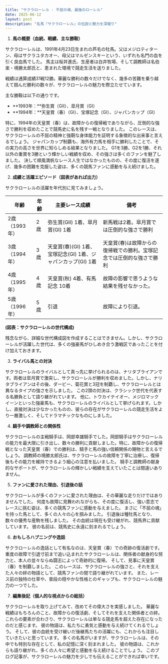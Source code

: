 ```yaml
---
title: "サクラローレル - 不屈の魂、最強のローレル"
date: 2025-06-12
layout: post
description: "名馬『サクラローレル』の伝説と魅力を深堀り"
---
```


1. **馬の概要（血統、戦績、主な勝鞍）**

サクラローレルは、1991年4月23日生まれの芦毛の牡馬。父はメジロティターン、母はサクラユタカオー、母父はマルゼンスキーという、いずれも名門の血を引く良血馬でした。  馬主は桜井進氏、生産者は白井牧場、そして調教師は名伯楽・境勝太郎氏と、恵まれた環境で競走生活を送りました。

戦績は通算成績31戦12勝。華麗な勝利の数々だけでなく、幾多の苦難を乗り越えて掴んだ勝利の数々が、サクラローレルの魅力を際立たせています。

主な勝鞍は以下の通りです。

* **1993年：**弥生賞（GII）、皐月賞（GI）
* **1994年：**天皇賞（春）（GI）、宝塚記念（GI）、ジャパンカップ（GI）

特に、1994年の天皇賞（春）は、故障からの復帰戦でありながら、圧倒的な強さで勝利を収めたことで競馬史に名を残す一戦となりました。  このレースは、サクラローレルの不屈の精神と強靭な身体能力を証明する象徴的な出来事と言えるでしょう。  ジャパンカップ制覇も、海外有力馬を相手に勝利したことで、その実力の高さを世界に知らしめる結果となりました。  G1を3勝、G2を1勝、それ以外の重賞を3勝という輝かしい戦績を収め、その強さは多くのファンを魅了しました。  決して順風満帆なレース人生ではなかったものの、その度に復活を遂げ、幾多の困難を克服した姿は、多くの競馬ファンに感動を与え続けました。


2. **成績と活躍エピソード（図表があれば出力）**

サクラローレルの活躍を年代別に見てみましょう。

| 年齢 | 年齢 | 主要レース成績 | 備考 |
|---|---|---|---|
| 2歳（1993年） | 2歳 | 弥生賞(GII) 1着、皐月賞(GI) 1着 | 新馬戦は2着。皐月賞では圧倒的な強さで勝利 |
| 3歳（1994年） | 3歳 | 天皇賞(春)(GI) 1着、宝塚記念(GI) 1着、ジャパンカップ(GI) 1着 | 天皇賞(春)は故障からの復帰戦での勝利。宝塚記念では圧倒的な強さで勝利 |
| 4歳（1995年） | 4歳 |  天皇賞(秋) 4着、有馬記念 10着 | 故障の影響で思うような結果を残せなかった。 |
| 5歳（1996年） | 5歳 |  引退 |  故障により引退。 |


**(図表：サクラローレルの世代構成)**

残念ながら、詳細な世代構成図を作成することはできません。しかし、サクラローレルが活躍した世代は、多くの強豪馬がひしめき合う激戦区であったことを付け加えておきます。


3. **ライバル馬との対決**

サクラローレルのライバルとして真っ先に挙げられるのは、ナリタブライアンです。両者は皐月賞で激突し、サクラローレルが勝利を収めました。しかし、ナリタブライアンはその後、ダービー、菊花賞と3冠を制覇し、サクラローレルとは異なるタイプの強さを示しました。  この2頭の対決は、クラシック世代を代表する名勝負として語り継がれています。  他に、トウカイテイオー、メジロマックイーンといった強豪馬も、サクラローレルのライバルとして挙げられます。しかし、直接対決は少なかったものの、彼らの存在がサクラローレルの競走生活をより一層激しく、そしてドラマチックなものにしました。


4. **騎手や調教師との関係性**

サクラローレルの主戦騎手は、岡部幸雄騎手でした。岡部騎手はサクラローレルの能力を最大限に引き出し、数々の勝利に貢献しました。特に、故障からの復帰戦となった天皇賞（春）での勝利は、騎手と馬の強い信頼関係の賜物と言えるでしょう。  調教師の境勝太郎氏は、サクラローレルの故障を丁寧に治療し、復帰後もその能力を維持できるよう細心の注意を払いました。  騎手と調教師の献身的なサポートが、サクラローレルの輝かしい戦績を支えていたことは間違いありません。


5. **ファンに愛された理由、引退後の話**

サクラローレルが多くのファンに愛された理由は、その華麗な走りだけではありませんでした。  何度も故障に見舞われながらも、その度に復活し、強い意志でレースに挑む姿は、多くの競馬ファンに感動を与えました。  まさに「不屈の魂」を持った馬として、多くの人々の心を掴みました。  引退後は種牡馬となり、数々の優秀な産駒を残しました。  その血統は現在も受け継がれ、競馬界に貢献しています。  彼の名前は、競馬史に永遠に刻まれるでしょう。


6. **おもしろハプニングや逸話**

サクラローレルの逸話として有名なのは、天皇賞（春）での奇跡の復活劇です。  重度の故障で引退寸前まで追い込まれたサクラローレルは、関係者の献身的な努力と、本人の並々ならぬ闘志によって奇跡的に復帰。  そして、見事に天皇賞（春）を制覇しました。  このレースは、サクラローレルの強さと、それを支えた人々の絆の物語として、競馬ファンの間で語り継がれています。  また、レース前の独特の仕草や、普段の穏やかな性格とのギャップも、サクラローレルの魅力の一つでした。


7. **編集後記（個人的な視点からの総括）**

サクラローレルを取り上げてみて、改めてその偉大さを実感しました。  華麗な戦績はもちろんのこと、故障からの復活劇、そしてそれを支えた関係者との絆。  これらの要素が合わさり、サクラローレルは単なる競走馬を超えた存在になったのだと感じます。  彼の物語は、私たちに勇気と感動を与え続けてくれるでしょう。  そして、彼の血統を受け継いだ後継馬たちの活躍にも、これからも注目していきたいと思っています。  多くの名馬がいますが、サクラローレルは、その中でも特別な存在として、私の記憶に深く刻まれました。  彼の物語は、これからも語り継がれ、多くの人々に希望と感動を与え続けることでしょう。  このブログ記事が、サクラローレルの魅力を少しでも伝えることができれば幸いです。
